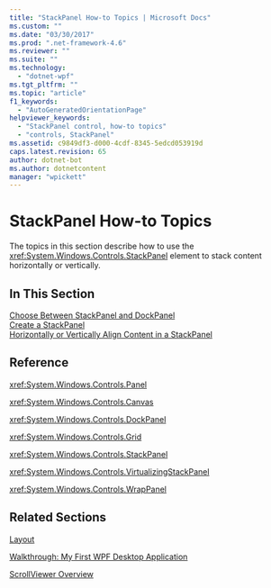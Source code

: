 ```yaml
---
title: "StackPanel How-to Topics | Microsoft Docs"
ms.custom: ""
ms.date: "03/30/2017"
ms.prod: ".net-framework-4.6"
ms.reviewer: ""
ms.suite: ""
ms.technology: 
  - "dotnet-wpf"
ms.tgt_pltfrm: ""
ms.topic: "article"
f1_keywords: 
  - "AutoGeneratedOrientationPage"
helpviewer_keywords: 
  - "StackPanel control, how-to topics"
  - "controls, StackPanel"
ms.assetid: c9849df3-d000-4cdf-8345-5edcd053919d
caps.latest.revision: 65
author: dotnet-bot
ms.author: dotnetcontent
manager: "wpickett"
---
```

# StackPanel How-to Topics
The topics in this section describe how to use the <xref:System.Windows.Controls.StackPanel> element to stack content horizontally or vertically.  
  
## In This Section  
 [Choose Between StackPanel and DockPanel](../../../../docs/framework/wpf/controls/how-to-choose-between-stackpanel-and-dockpanel.md)  
 [Create a StackPanel](../../../../docs/framework/wpf/controls/how-to-create-a-stackpanel.md)  
 [Horizontally or Vertically Align Content in a StackPanel](../../../../docs/framework/wpf/controls/how-to-horizontally-or-vertically-align-content-in-a-stackpanel.md)  
  
## Reference  
 <xref:System.Windows.Controls.Panel>  
  
 <xref:System.Windows.Controls.Canvas>  
  
 <xref:System.Windows.Controls.DockPanel>  
  
 <xref:System.Windows.Controls.Grid>  
  
 <xref:System.Windows.Controls.StackPanel>  
  
 <xref:System.Windows.Controls.VirtualizingStackPanel>  
  
 <xref:System.Windows.Controls.WrapPanel>  
  
## Related Sections  
 [Layout](../../../../docs/framework/wpf/advanced/layout.md)  
  
 [Walkthrough: My First WPF Desktop Application](../../../../docs/framework/wpf/getting-started/walkthrough-my-first-wpf-desktop-application.md)  
  
 [ScrollViewer Overview](../../../../docs/framework/wpf/controls/scrollviewer-overview.md)
